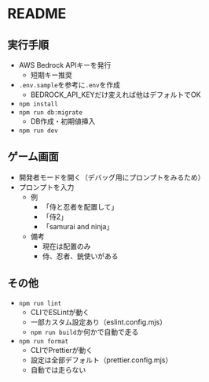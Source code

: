 # README

## 実行手順

- AWS Bedrock APIキーを発行
  - 短期キー推奨
- `.env.sample`を参考に`.env`を作成
  - BEDROCK_API_KEYだけ変えれば他はデフォルトでOK
- `npm install`
- `npm run db:migrate`
  - DB作成・初期値挿入
- `npm run dev`

## ゲーム画面

- 開発者モードを開く（デバッグ用にプロンプトをみるため）
- プロンプトを入力
  - 例
    - 「侍と忍者を配置して」
    - 「侍2」
    - 「samurai and ninja」
  - 備考
    - 現在は配置のみ
    - 侍、忍者、銃使いがある

## その他

- `npm run lint`
  - CLIでESLintが動く
  - 一部カスタム設定あり（eslint.config.mjs）
  - `npm run build`か何かで自動で走る
- `npm run format`
  - CLIでPrettierが動く
  - 設定は全部デフォルト（prettier.config.mjs）
  - 自動では走らない
